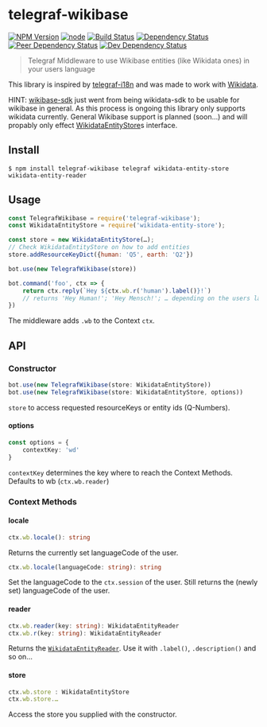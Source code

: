 # telegraf-wikibase

[![NPM Version](https://img.shields.io/npm/v/telegraf-wikibase.svg)](https://www.npmjs.com/package/telegraf-wikibase)
[![node](https://img.shields.io/node/v/telegraf-wikibase.svg)](https://www.npmjs.com/package/telegraf-wikibase)
[![Build Status](https://travis-ci.com/EdJoPaTo/telegraf-wikibase.svg?branch=master)](https://travis-ci.com/EdJoPaTo/telegraf-wikibase)
[![Dependency Status](https://david-dm.org/EdJoPaTo/telegraf-wikibase/status.svg)](https://david-dm.org/EdJoPaTo/telegraf-wikibase)
[![Peer Dependency Status](https://david-dm.org/EdJoPaTo/telegraf-wikibase/peer-status.svg)](https://david-dm.org/EdJoPaTo/telegraf-wikibase?type=peer)
[![Dev Dependency Status](https://david-dm.org/EdJoPaTo/telegraf-wikibase/dev-status.svg)](https://david-dm.org/EdJoPaTo/telegraf-wikibase?type=dev)

> Telegraf Middleware to use Wikibase entities (like Wikidata ones) in your users language

This library is inspired by [telegraf-i18n](https://github.com/telegraf/telegraf-i18n) and was made to work with [Wikidata](https://wikidata.org/).


HINT: [wikibase-sdk](https://github.com/maxlath/wikibase-sdk) just went from being wikidata-sdk to be usable for wikibase in general.
As this process is ongoing this library only supports wikidata currently.
General Wikibase support is planned (soon…) and will propably only effect [WikidataEntityStore](https://github.com/EdJoPaTo/wikidata-entity-store)s interface.


## Install

```
$ npm install telegraf-wikibase telegraf wikidata-entity-store wikidata-entity-reader
```


## Usage

```js
const TelegrafWikibase = require('telegraf-wikibase');
const WikidataEntityStore = require('wikidata-entity-store');

const store = new WikidataEntityStore(…);
// Check WikidataEntityStore on how to add entities
store.addResourceKeyDict({human: 'Q5', earth: 'Q2'})

bot.use(new TelegrafWikibase(store))

bot.command('foo', ctx => {
	return ctx.reply(`Hey ${ctx.wb.r('human').label()}!`)
	// returns 'Hey Human!'; 'Hey Mensch!'; … depending on the users language
})
```

The middleware adds `.wb` to the Context `ctx`.

## API

### Constructor

```ts
bot.use(new TelegrafWikibase(store: WikidataEntityStore))
bot.use(new TelegrafWikibase(store: WikidataEntityStore, options))
```

`store` to access requested resourceKeys or entity ids (Q-Numbers).

#### options

```ts
const options = {
	contextKey: 'wd'
}
```

`contextKey` determines the key where to reach the Context Methods.
Defaults to wb (`ctx.wb.reader`)


### Context Methods

#### locale

```ts
ctx.wb.locale(): string
```

Returns the currently set languageCode of the user.


```ts
ctx.wb.locale(languageCode: string): string
```
Set the languageCode to the `ctx.session` of the user.
Still returns the (newly set) languageCode of the user.

#### reader

```ts
ctx.wb.reader(key: string): WikidataEntityReader
ctx.wb.r(key: string): WikidataEntityReader
```

Returns the [`WikidataEntityReader`](https://github.com/EdJoPaTo/wikidata-entity-reader).
Use it with `.label()`, `.description()` and so on…

#### store

```ts
ctx.wb.store : WikidataEntityStore
ctx.wb.store.…
```

Access the store you supplied with the constructor.
